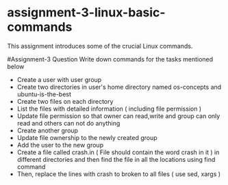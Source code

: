 # assignment-3-linux-basic-commands
This assignment introduces some of the crucial Linux commands.

#Assignment-3 Question
Write down commands for the tasks mentioned below
- Create a user with user group
- Create two directories in user's home directory named os-concepts and ubuntu-is-the-best
- Create two files on each directory
- List the files with detailed information ( including file permission )
- Update file permission so that owner can read,write and group can only read and others can not do anything
- Create another group
- Update file ownership to the newly created group
- Add the user to the new group
- Create a file called crash.in ( File should contain the word crash in it ) in different directories and then find the file in all the locations using find command
- Then, replace the lines with crash to broken to all files ( use sed, xargs )
